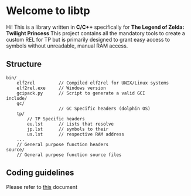 # Welcome to libtp

Hi! This is a library written in **C/C++** specifically for **The Legend of Zelda: Twilight Princess**
This project contains all the mandatory tools to create a custom REL for TP but is primarily designed to grant easy access to symbols without unreadable, manual RAM access.

## Structure
	bin/
		elf2rel 		// Compiled elf2rel for UNIX/Linux systems
		elf2rel.exe 	// Windows version
		gcipack.py 		// Script to generate a valid GCI
	include/
		gc/
						// GC Specific headers (dolphin OS)
		tp/
			// TP Specific headers
			eu.lst 		// Lists that resolve
			jp.lst 		// symbols to their
			us.lst 		// respective RAM address
		...
		// General purpose function headers
	source/
		// General purpose function source files


## Coding guidelines
Please refer to [this](https://dev.tpspeed.run/guidelines) document
